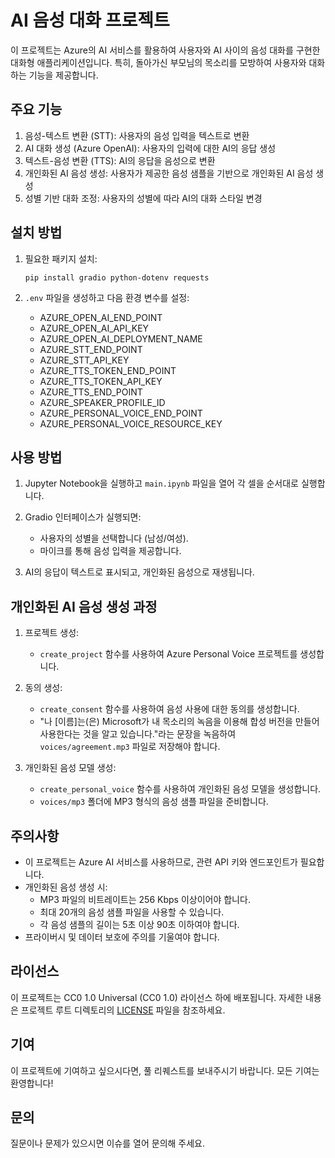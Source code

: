 # AI 음성 대화 프로젝트

이 프로젝트는 Azure의 AI 서비스를 활용하여 사용자와 AI 사이의 음성 대화를 구현한 대화형 애플리케이션입니다. 특히, 돌아가신 부모님의 목소리를 모방하여 사용자와 대화하는 기능을 제공합니다.

## 주요 기능

1. 음성-텍스트 변환 (STT): 사용자의 음성 입력을 텍스트로 변환
2. AI 대화 생성 (Azure OpenAI): 사용자의 입력에 대한 AI의 응답 생성
3. 텍스트-음성 변환 (TTS): AI의 응답을 음성으로 변환
4. 개인화된 AI 음성 생성: 사용자가 제공한 음성 샘플을 기반으로 개인화된 AI 음성 생성
5. 성별 기반 대화 조정: 사용자의 성별에 따라 AI의 대화 스타일 변경

## 설치 방법

1. 필요한 패키지 설치:
   ```
   pip install gradio python-dotenv requests
   ```

2. `.env` 파일을 생성하고 다음 환경 변수를 설정:
   - AZURE_OPEN_AI_END_POINT
   - AZURE_OPEN_AI_API_KEY
   - AZURE_OPEN_AI_DEPLOYMENT_NAME
   - AZURE_STT_END_POINT
   - AZURE_STT_API_KEY
   - AZURE_TTS_TOKEN_END_POINT
   - AZURE_TTS_TOKEN_API_KEY
   - AZURE_TTS_END_POINT
   - AZURE_SPEAKER_PROFILE_ID
   - AZURE_PERSONAL_VOICE_END_POINT
   - AZURE_PERSONAL_VOICE_RESOURCE_KEY

## 사용 방법

1. Jupyter Notebook을 실행하고 `main.ipynb` 파일을 열어 각 셀을 순서대로 실행합니다.

2. Gradio 인터페이스가 실행되면:
   - 사용자의 성별을 선택합니다 (남성/여성).
   - 마이크를 통해 음성 입력을 제공합니다.

3. AI의 응답이 텍스트로 표시되고, 개인화된 음성으로 재생됩니다.

## 개인화된 AI 음성 생성 과정

1. 프로젝트 생성:
   - `create_project` 함수를 사용하여 Azure Personal Voice 프로젝트를 생성합니다.

2. 동의 생성:
   - `create_consent` 함수를 사용하여 음성 사용에 대한 동의를 생성합니다.
   - "나 [이름]는(은) Microsoft가 내 목소리의 녹음을 이용해 합성 버전을 만들어 사용한다는 것을 알고 있습니다."라는 문장을 녹음하여 `voices/agreement.mp3` 파일로 저장해야 합니다.

3. 개인화된 음성 모델 생성:
   - `create_personal_voice` 함수를 사용하여 개인화된 음성 모델을 생성합니다.
   - `voices/mp3` 폴더에 MP3 형식의 음성 샘플 파일을 준비합니다.

## 주의사항

- 이 프로젝트는 Azure AI 서비스를 사용하므로, 관련 API 키와 엔드포인트가 필요합니다.
- 개인화된 음성 생성 시:
  - MP3 파일의 비트레이트는 256 Kbps 이상이어야 합니다.
  - 최대 20개의 음성 샘플 파일을 사용할 수 있습니다.
  - 각 음성 샘플의 길이는 5초 이상 90초 이하여야 합니다.
- 프라이버시 및 데이터 보호에 주의를 기울여야 합니다.

## 라이선스

이 프로젝트는 CC0 1.0 Universal (CC0 1.0) 라이선스 하에 배포됩니다. 자세한 내용은 프로젝트 루트 디렉토리의 [LICENSE](./LICENSE) 파일을 참조하세요.

## 기여

이 프로젝트에 기여하고 싶으시다면, 풀 리퀘스트를 보내주시기 바랍니다. 모든 기여는 환영합니다!

## 문의

질문이나 문제가 있으시면 이슈를 열어 문의해 주세요.